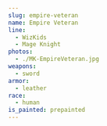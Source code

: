 ```yaml
---
slug: empire-veteran
name: Empire Veteran
line:
  - WizKids
  - Mage Knight
photos:
  - ./MK-EmpireVeteran.jpg
weapons:
  - sword
armor:
  - leather
race:
  - human
is_painted: prepainted
---
```

